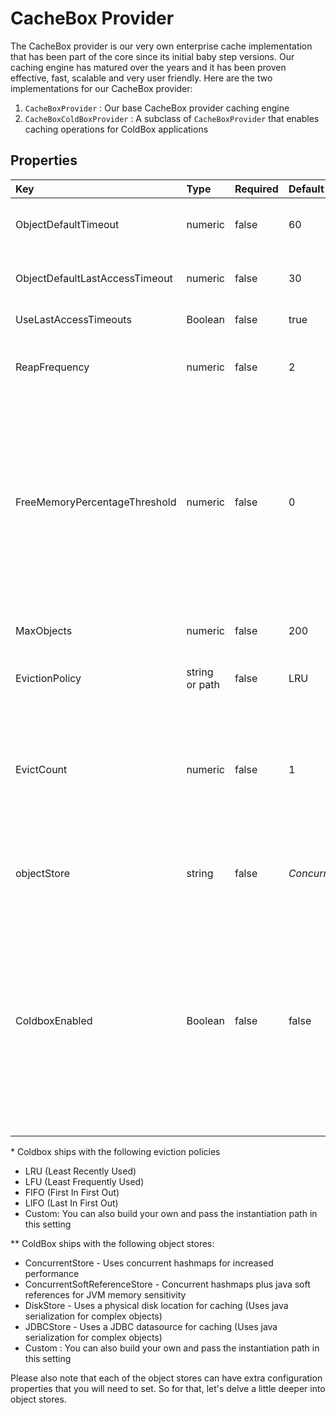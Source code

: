 # CacheBox Provider

The CacheBox provider is our very own enterprise cache implementation that has been part of the core since its initial baby step versions. Our caching engine has matured over the years and it has been proven effective, fast, scalable and very user friendly. Here are the two implementations for our CacheBox provider:

1. `CacheBoxProvider` : Our base CacheBox provider caching engine
2. `CacheBoxColdBoxProvider` : A subclass of `CacheBoxProvider` that enables caching operations for ColdBox applications

## Properties

| Key | Type | Required | Default | Description |
| :--- | :--- | :--- | :--- | :--- |
| ObjectDefaultTimeout | numeric | false | 60 | The default lifespan of an object in minutes |
| ObjectDefaultLastAccessTimeout | numeric | false | 30 | The default last access or idle timeout in minutes |
| UseLastAccessTimeouts | Boolean | false | true | Use or not idle timeouts |
| ReapFrequency | numeric | false | 2 | The delay in minutes to produce a cache reap \(Not guaranteed\) |
| FreeMemoryPercentageThreshold | numeric | false | 0 | The numerical percentage threshold of free JVM memory to have available before caching. If the JVM free memory falls below this setting, the cache will run the eviction policies in order to cache new objects. \(0=Unlimited\) |
| MaxObjects | numeric | false | 200 | The maximum number of objects for the cache |
| EvictionPolicy | string or path | false | LRU | The eviction policy algorithm class to use.\* |
| EvictCount | numeric | false | 1 | The number of objects to evict once an execution of the policy is requested. You can increase this to make your evictions more aggressive |
| objectStore | string | false | _ConcurrentStore_ | ConcurrentStore     The object store to use for caching objects.\*\* |
| ColdboxEnabled | Boolean | false | false | A flag that switches on/off the usage of either a plain vanilla CacheBox provider or a ColdBox enhanced provider. This must be true when used within a ColdBox application and it applies for the default cache ONLY. |

\* Coldbox ships with the following eviction policies

* LRU \(Least Recently Used\)
* LFU \(Least Frequently Used\)
* FIFO \(First In First Out\)
* LIFO \(Last In First Out\)
* Custom: You can also build your own and pass the instantiation path in this setting

\*\* ColdBox ships with the following object stores:

* ConcurrentStore - Uses concurrent hashmaps for increased performance
* ConcurrentSoftReferenceStore - Concurrent hashmaps plus java soft references for JVM memory sensitivity
* DiskStore - Uses a physical disk location for caching \(Uses java serialization for complex objects\)
* JDBCStore - Uses a JDBC datasource for caching \(Uses java serialization for complex objects\)
* Custom : You can also build your own and pass the instantiation path in this setting

Please also note that each of the object stores can have extra configuration properties that you will need to set. So for that, let's delve a little deeper into object stores.

